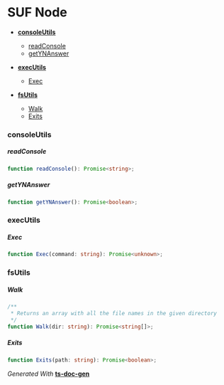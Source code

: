 <span id="DOC_GENERATION_MARKER_0"></span>
# SUF Node

- **[consoleUtils](#consoleutils)**

  - [readConsole](#readconsole)
  - [getYNAnswer](#getynanswer)

- **[execUtils](#executils)**

  - [Exec](#exec)

- **[fsUtils](#fsutils)**

  - [Walk](#walk)
  - [Exits](#exits)

### consoleUtils


##### readConsole

```typescript
function readConsole(): Promise<string>;
```

##### getYNAnswer

```typescript
function getYNAnswer(): Promise<boolean>;
```

### execUtils


##### Exec

```typescript
function Exec(command: string): Promise<unknown>;
```

### fsUtils


##### Walk

```typescript
/**
 * Returns an array with all the file names in the given directory
 */
function Walk(dir: string): Promise<string[]>;
```

##### Exits

```typescript
function Exits(path: string): Promise<boolean>;
```

*Generated With* **[ts-doc-gen](https://www.npmjs.com/package/ts-doc-gen)**
<span id="DOC_GENERATION_MARKER_1"></span>
